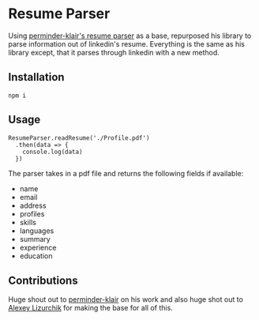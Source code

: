 # Resume Parser

Using [perminder-klair's resume parser](https://github.com/perminder-klair/resume-parser) as a base, repurposed his library to parse information out of linkedin's resume. Everything is the same as his library except, that it parses through linkedin with a new method.

## Installation
```
npm i
```

## Usage
```
ResumeParser.readResume('./Profile.pdf')
  .then(data => {
    console.log(data)
  })
```
The parser takes in a pdf file and returns the following fields if available:
- name
- email
- address
- profiles
- skills
- languages
- summary
- experience
- education

## Contributions

Huge shout out to [perminder-klair](https://github.com/perminder-klair) on his work and also huge shot out to [Alexey Lizurchik](https://github.com/likerRr) for making the base for all of this.